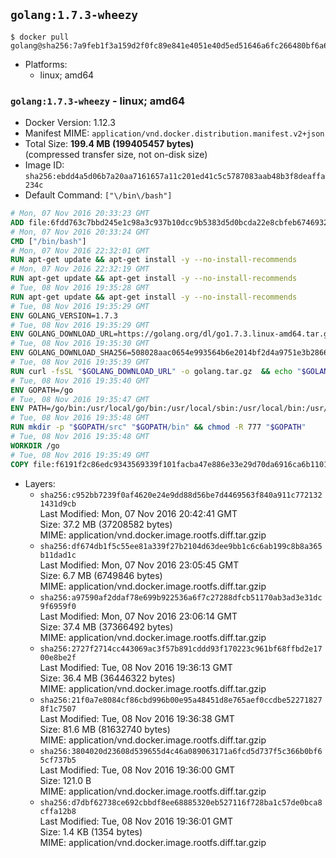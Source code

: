 ## `golang:1.7.3-wheezy`

```console
$ docker pull golang@sha256:7a9feb1f3a159d2f0fc89e841e4051e40d5ed51646a6fc266480bf6a6d349981
```

-	Platforms:
	-	linux; amd64

### `golang:1.7.3-wheezy` - linux; amd64

-	Docker Version: 1.12.3
-	Manifest MIME: `application/vnd.docker.distribution.manifest.v2+json`
-	Total Size: **199.4 MB (199405457 bytes)**  
	(compressed transfer size, not on-disk size)
-	Image ID: `sha256:ebdd4a5d06b7a20aa7161657a11c201ed41c5c5787083aab48b3f8deaffa234c`
-	Default Command: `["\/bin\/bash"]`

```dockerfile
# Mon, 07 Nov 2016 20:33:23 GMT
ADD file:6fdd763c7bbd245e1c98a3c937b10dcc9b5383d5d0bcda22e8cbfeb6746932da in / 
# Mon, 07 Nov 2016 20:33:24 GMT
CMD ["/bin/bash"]
# Mon, 07 Nov 2016 22:32:01 GMT
RUN apt-get update && apt-get install -y --no-install-recommends 		ca-certificates 		curl 		wget 	&& rm -rf /var/lib/apt/lists/*
# Mon, 07 Nov 2016 22:32:19 GMT
RUN apt-get update && apt-get install -y --no-install-recommends 		bzr 		git 		mercurial 		openssh-client 		subversion 				procps 	&& rm -rf /var/lib/apt/lists/*
# Tue, 08 Nov 2016 19:35:28 GMT
RUN apt-get update && apt-get install -y --no-install-recommends 		g++ 		gcc 		libc6-dev 		make 		pkg-config 	&& rm -rf /var/lib/apt/lists/*
# Tue, 08 Nov 2016 19:35:29 GMT
ENV GOLANG_VERSION=1.7.3
# Tue, 08 Nov 2016 19:35:29 GMT
ENV GOLANG_DOWNLOAD_URL=https://golang.org/dl/go1.7.3.linux-amd64.tar.gz
# Tue, 08 Nov 2016 19:35:30 GMT
ENV GOLANG_DOWNLOAD_SHA256=508028aac0654e993564b6e2014bf2d4a9751e3b286661b0b0040046cf18028e
# Tue, 08 Nov 2016 19:35:39 GMT
RUN curl -fsSL "$GOLANG_DOWNLOAD_URL" -o golang.tar.gz 	&& echo "$GOLANG_DOWNLOAD_SHA256  golang.tar.gz" | sha256sum -c - 	&& tar -C /usr/local -xzf golang.tar.gz 	&& rm golang.tar.gz
# Tue, 08 Nov 2016 19:35:40 GMT
ENV GOPATH=/go
# Tue, 08 Nov 2016 19:35:47 GMT
ENV PATH=/go/bin:/usr/local/go/bin:/usr/local/sbin:/usr/local/bin:/usr/sbin:/usr/bin:/sbin:/bin
# Tue, 08 Nov 2016 19:35:48 GMT
RUN mkdir -p "$GOPATH/src" "$GOPATH/bin" && chmod -R 777 "$GOPATH"
# Tue, 08 Nov 2016 19:35:48 GMT
WORKDIR /go
# Tue, 08 Nov 2016 19:35:49 GMT
COPY file:f6191f2c86edc9343569339f101facba47e886e33e29d70da6916ca6b1101a53 in /usr/local/bin/ 
```

-	Layers:
	-	`sha256:c952bb7239f0af4620e24e9dd88d56be7d4469563f840a911c7721321431d9cb`  
		Last Modified: Mon, 07 Nov 2016 20:42:41 GMT  
		Size: 37.2 MB (37208582 bytes)  
		MIME: application/vnd.docker.image.rootfs.diff.tar.gzip
	-	`sha256:df674db1f5c55ee81a339f27b2104d63dee9bb1c6c6ab199c8b8a365b11dad1c`  
		Last Modified: Mon, 07 Nov 2016 23:05:45 GMT  
		Size: 6.7 MB (6749846 bytes)  
		MIME: application/vnd.docker.image.rootfs.diff.tar.gzip
	-	`sha256:a97590af2ddaf78e699b922536a6f7c27288dfcb51170ab3ad3e31dc9f6959f0`  
		Last Modified: Mon, 07 Nov 2016 23:06:14 GMT  
		Size: 37.4 MB (37366492 bytes)  
		MIME: application/vnd.docker.image.rootfs.diff.tar.gzip
	-	`sha256:2727f2714cc443069ac3f57b891cddd93f170223c961bf68ffbd2e1700e8be2f`  
		Last Modified: Tue, 08 Nov 2016 19:36:13 GMT  
		Size: 36.4 MB (36446322 bytes)  
		MIME: application/vnd.docker.image.rootfs.diff.tar.gzip
	-	`sha256:21f0a7e8084cf86cbd996b00e95a48451d8e765aef0ccdbe522718278f1c7507`  
		Last Modified: Tue, 08 Nov 2016 19:36:38 GMT  
		Size: 81.6 MB (81632740 bytes)  
		MIME: application/vnd.docker.image.rootfs.diff.tar.gzip
	-	`sha256:3804020d23608d539655d4c46a089063171a6fcd5d737f5c366b0bf65cf737b5`  
		Last Modified: Tue, 08 Nov 2016 19:36:00 GMT  
		Size: 121.0 B  
		MIME: application/vnd.docker.image.rootfs.diff.tar.gzip
	-	`sha256:d7dbf62738ce692cbbdf8ee68885320eb527116f728ba1c57de0bca8cffa12b8`  
		Last Modified: Tue, 08 Nov 2016 19:36:01 GMT  
		Size: 1.4 KB (1354 bytes)  
		MIME: application/vnd.docker.image.rootfs.diff.tar.gzip

